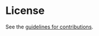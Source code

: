 # License

See the
[guidelines for contributions](https://github.com/henkbirkholz/draft-birkholz-sacm-yang-content/blob/master/CONTRIBUTING.md).
